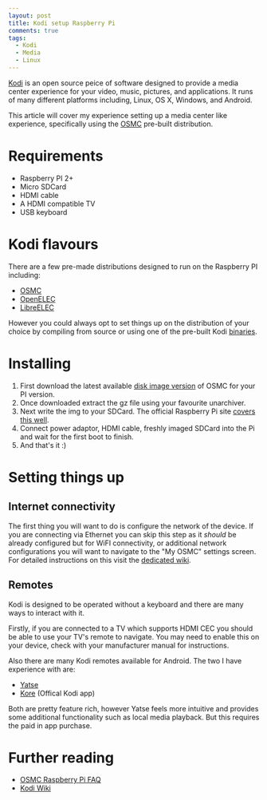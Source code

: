 ```yaml
---
layout: post
title: Kodi setup Raspberry Pi
comments: true
tags:
  - Kodi
  - Media
  - Linux
---
```


[Kodi][0] is an open source peice of software designed to provide a media center experience for your video, music, pictures, and applications. It runs of many different platforms including, Linux, OS X, Windows, and Android.

This article will cover my experience setting up a media center like experience, specifically using the [OSMC][1] pre-built distribution. 

# Requirements

- Raspberry PI 2+
- Micro SDCard
- HDMI cable
- A HDMI compatible TV
- USB keyboard

# Kodi flavours

There are a few pre-made distributions designed to run on the Raspberry PI including:

- [OSMC][1]
- [OpenELEC][2]
- [LibreELEC][3]

However you could always opt to set things up on the distribution of your choice by compiling from source or using one of the pre-built Kodi [binaries][11].

# Installing

1. First download the latest available [disk image version][5] of OSMC for your PI version. 
2. Once downloaded extract the gz file using your favourite unarchiver. 
3. Next write the img to your SDCard. The official Raspberry Pi site [covers this well][6].
4. Connect power adaptor, HDMI cable, freshly imaged SDCard into the Pi and wait for the first boot to finish.
5. And that's it :) 

# Setting things up

## Internet connectivity

The first thing you will want to do is configure the network of the device. If you are connecting via Ethernet you can skip this step as it _should_ be already configured but for WiFI connectivity, or additional network configurations you will want to navigate to the "My OSMC" settings screen. For detailed instructions on this visit the [dedicated wiki][7].

## Remotes

Kodi is designed to be operated without a keyboard and there are many ways to interact with it.

Firstly, if you are connected to a TV which supports HDMI CEC you should be able to use your TV's remote to navigate. You may need to enable this on your device, check with your manufacturer manual for instructions.

Also there are many Kodi remotes available for Android. The two I have experience with are:

- [Yatse][8]
- [Kore][9] (Offical Kodi app)

Both are pretty feature rich, however Yatse feels more intuitive and provides some additional functionality such as local media playback. But this requires the paid in app purchase.

# Further reading

- [OSMC Raspberry Pi FAQ][4]
- [Kodi Wiki][12]

[0]: https://kodi.tv/
[1]: https://osmc.tv/
[2]: https://openelec.tv/
[3]: https://libreelec.tv/
[4]: https://osmc.tv/wiki/raspberry-pi/frequently-asked-questions/
[5]: https://osmc.tv/download/
[6]: https://www.raspberrypi.org/documentation/installation/installing-images/
[7]: https://osmc.tv/wiki/general/setting-up-your-network-connection/
[8]: https://play.google.com/store/apps/details?id=org.leetzone.android.yatsewidgetfree
[9]: https://play.google.com/store/apps/details?id=org.xbmc.kore
[10]: https://en.wikipedia.org/wiki/Consumer_Electronics_Control
[11]: https://kodi.tv/download/
[12]: https://kodi.wiki/
